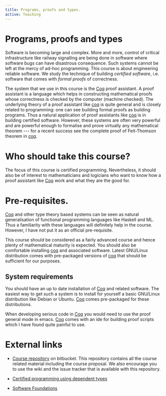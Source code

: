 ```yaml
---
title: Programs, proofs and types.
active: Teaching
---
```


# Programs, proofs and types

Software is becoming large and complex. More and more, control of
critical infrastructure like railway signalling are being done in
software where software bugs can have disastrous consequence. Such
systems cannot be left at the mercy of ad-hoc programming. This course
is about engineering reliable software. We study the technique of
building _certified software_, i.e. software that comes with _formal
proofs_ of correctness.

The system that we use in this course is the [Coq] proof assistant.  A
proof assistant is a language which helps in constructing mathematical
proofs whose correctness is checked by the computer (machine
checked). The underlying theory of a proof assistant like [coq] is
quite general and is closely related to programming: one can see
building formal proofs as building programs. Thus a natural
application of proof assistants like [coq] is in building certified
software. However, these systems are often very powerful and are
powerful enough to formalise and prove virtually any mathematical
theorem --- for a recent success see the complete proof of
Feit-Thomson theorem in [coq].

# Who should take this course?

The focus of this course is certified programming. Nevertheless, it
should also be of interest to mathematicians and logicians who want to
know how a proof assistant like [Coq] work and what they are the good
for.

# Pre-requisites.

[Coq] and other type theory based systems can be seen as natural
generalisation of functional programming languages like Haskell and
ML. Thus a familiarity with these languages will definitely help in
the course. However, I have not put it as an official pre-requisite.

This course should be considered as a fairly advanced course and hence
plenty of mathematical maturity is expected. You should also be
comfortable installing [coq] and associated software. Latest GNU/Linux
distribution comes with pre-packaged versions of [coq] that should be
sufficient for our purposes.

## System requirements

You should have an up to date installation of [Coq] and related
software.  The easiest way to get such a system is to install for
yourself a basic GNU/Linux distribution like Debian or Ubuntu. [Coq]
comes pre-packaged for these distributions.

When developing serious code in [Coq] you would need to use the proof
general mode in emacs. [Coq] comes with an ide for building proof
scripts which I have found quite painful to use.

# External links

* [Course repository][ppt] on bitbucket. This repository contains all the
  course related material including the course proposal. We also
  encourage you to use the wiki and the issue tracker that is
  available with this repository.

* [Certified programming using dependent types][sf]

* [Software Foundations][sf]

[cpdt]: <http://adam.chlipala.net/cpdt/>  "Certified Programming using Dependent types"
[sf]: <https://www.cis.upenn.edu/~bcpierce/sf/current/index.html> "Software foundations"
[coq]: <https://coq.inria.fr/> "The coq proof assistant"
[ppt]: <https://bitbucket.org/piyush-kurur/ppt> "Course repository for programs proofs and types"